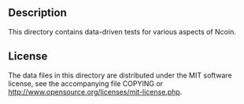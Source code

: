 Description
------------

This directory contains data-driven tests for various aspects of Ncoin.

License
--------

The data files in this directory are distributed under the MIT software
license, see the accompanying file COPYING or
http://www.opensource.org/licenses/mit-license.php.

